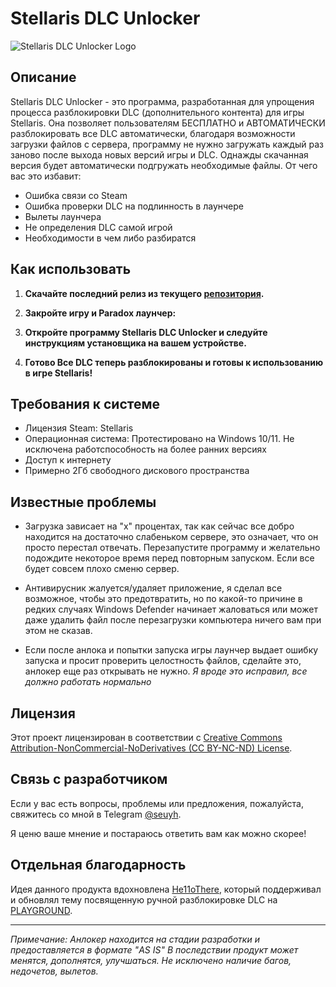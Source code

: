 # Stellaris DLC Unlocker

![Stellaris DLC Unlocker Logo](https://github.com/seuyh/stellaris-dlc-unlocker/blob/main/.banner/readme_banner.png)

## Описание

Stellaris DLC Unlocker - это программа, разработанная для упрощения процесса разблокировки DLC (дополнительного контента) для игры Stellaris. Она позволяет пользователям БЕСПЛАТНО и АВТОМАТИЧЕСКИ разблокировать все DLC автоматически, благодаря возможности загрузки файлов с сервера, программу не нужно загружать каждый раз заново после выхода новых версий игры и DLC. Однажды скачанная версия будет автоматически подгружать необходимые файлы.
От чего вас это избавит:
- Ошибка связи со Steam
- Ошибка проверки DLC на подлинность в лаунчере
- Вылеты лаунчера
- Не определения DLC самой игрой
- Необходимости в чем либо разбиратся

## Как использовать

1. **Скачайте последний релиз из текущего [репозитория](https://github.com/seuyh/stellaris-dlc-unlocker/releases).**

2. **Закройте игру и Paradox лаунчер:**

3. **Откройте программу Stellaris DLC Unlocker и следуйте инструкциям установщика на вашем устройстве.**

5. **Готово Все DLC теперь разблокированы и готовы к использованию в игре Stellaris!**

## Требования к системе

- Лицензия Steam: Stellaris
- Операционная система: Протестировано на Windows 10/11. Не исключена работспособность на более ранних версиях
- Доступ к интернету
- Примерно 2Гб свободного дискового пространства

## Известные проблемы

- Загрузка зависает на "x" процентах, так как сейчас все добро находится на достаточно слабеньком сервере, это означает, что он просто перестал отвечать. Перезапустите программу и желательно подождите некоторое время перед повторным запуском. Если все будет совсем плохо сменю сервер.
  
- Антивирусник жалуется/удаляет приложение, я сделал все возможное, чтобы это предотвратить, но по какой-то причине в редких случаях Windows Defender начинает жаловаться или может даже удалить файл после перезагрузки компьютера ничего вам при этом не сказав.

- Если после анлока и попытки запуска игры лаунчер выдает ошибку запуска и просит проверить целостность файлов, сделайте это, анлокер еще раз открывать не нужно. *Я вроде это исправил, все должно работать нормально*

## Лицензия

Этот проект лицензирован в соответствии с [Creative Commons Attribution-NonCommercial-NoDerivatives (CC BY-NC-ND) License](https://creativecommons.org/licenses/by-nc-nd/4.0/).

## Связь с разработчиком

Если у вас есть вопросы, проблемы или предложения, пожалуйста, свяжитесь со мной в Telegram [@seuyh](https://t.me/seuyh).

Я ценю ваше мнение и постараюсь ответить вам как можно скорее!


## Отдельная благодарность

Идея данного продукта вдохновлена [He11oThere](https://t.me/Temri1337), который поддерживал и обновлял тему посвященную ручной разблокировке DLC на [PLAYGROUND](https://www.playground.ru/stellaris/cheat/stellaris_dlc_unlocker_razblokirovschik_dopolnenij_3_10-1088979#29894040).

--- 

*Примечание: Анлокер находится на стадии разработки и предоставляется в формате "AS IS" В последствии продукт может менятся, дополнятся, улучшаться. Не исключено наличие багов, недочетов, вылетов.*
